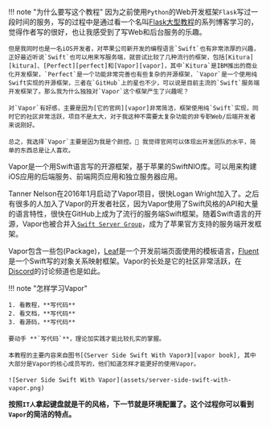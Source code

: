 !!! note "为什么要写这个教程"
    因为之前使用`Python`的Web开发框架`Flask`写过一段时间的服务，写的过程中是通过看一个名叫[Flask大型教程][flask mega turorial]的系列博客学习的，
    觉得作者写的很好，也让我感受到了写Web和后台服务的乐趣。

    但是我同时也是一名iOS开发者，对苹果公司新开发的编程语言`Swift`也有非常浓厚的兴趣，正好最近听说`Swift`也可以用来写服务端，就尝试比较了几种流行的框架，包括[Kitura][kitura]、[Perfect][perfect]和[Vapor][vapor]，其中`Kitura`是IBM推出的商业化开发框架，`Perfect`是一个功能非常完善也有些复杂的开源框架，`Vapor`是一个使用纯Swift实现的开源框架，三者在`GitHub`上的星也不少，可以说是目前主流的`Swift`服务端开发框架了。那么我为什么独独对`Vapor`这个框架产生了兴趣呢？

    对`Vapor`有好感，主要是因为[它的官网][vapor]非常简洁，框架使用纯`Swift`实现，同时它的社区非常活跃，项目不是太大，对于我这种不需要太复杂功能的非专职Web/后端开发者来说刚好。

    总之，我选择`Vapor`主要是因为我是个颜控。🤣 我觉得官网可以体现出开发团队的水平，简单的东西总是让人喜欢。


Vapor是一个用Swift语言写的开源框架，基于苹果的SwiftNIO库。可以用来构建iOS应用的后端服务、前端网页应用和独立服务器应用。

Tanner Nelson在2016年1月启动了Vapor项目，很快Logan Wright加入了。之后有很多的人加入了Vapor的开发者社区，因为Vapor使用了Swift风格的API和大量的语言特性，很快在GitHub上成为了流行的服务端Swift框架。随着Swift语言的开源，Vapor也被合并入[`Swift Server Group`][sswg]，成为了苹果官方支持的服务端开发框架。

Vapor包含一些包(Package)，[Leaf][leaf]是一个开发前端页面使用的模板语言，[Fluent][fluent]是一个Swift写的对象关系映射框架。Vapor的长处是它的社区非常活跃，在[Discord][vapor discord]的讨论频道也是如此。


!!! note "怎样学习Vapor"

    1. 看教程，**写代码**
    2. 看文档，**写代码**
    3. 看源码，**写代码**

    要动手 **`写代码`**，理论加实践才能比较扎实的掌握。
    
    本教程的主要内容来自图书[《Server Side Swift With Vapor》][vapor book], 其中大部分是Vapor的核心成员写的，他们知道怎样才能更好的使用Vapor。

    ![Server Side Swift With Vapor](assets/server-side-swift-with-vapor.png)


**按照`IT人`拿起键盘就是干的风格，下一节就是环境配置了。这个过程你可以看到`Vapor`的简洁的特点。**

[flask mega turorial]: <https://blog.miguelgrinberg.com/post/the-flask-mega-tutorial-part-i-hello-world>
[kitura]: <https://www.kitura.dev>
[perfect]: <https://www.perfect.org>
[vapor]: <https://vapor.codes>
[sswg]: <https://www.swift.org/sswg/>
[leaf]: <https://swiftpackageindex.com/vapor/leaf>
[fluent]: <https://swiftpackageindex.com/vapor/fluent>
[vapor discord]: <https://discord.com/invite/vapor>
[vapor book]: <https://store.kodeco.com/products/server-side-swift-with-vapor>